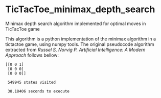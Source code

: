 # TicTacToe_minimax_depth_search
Minimax depth search algorithm implemented for optimal moves in TicTacToe game

This algorithm is a python implementation of the minimax algorithm in a tictactoe game, using numpy tools.
The original pseudocode algorithm extracted from *Russel S, Norvig P. Artificial Intelligence: A Modern Approach* follows bellow:


````
[[0 0 1]  
 [0 0 0]  
 [0 0 0]]  

 549945 states visited  

 38.18406 seconds to execute  
 ````
